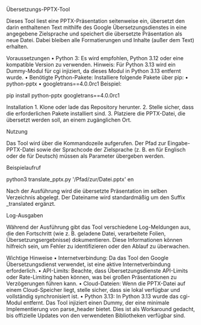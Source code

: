 Übersetzungs-PPTX-Tool

Dieses Tool liest eine PPTX-Präsentation seitenweise ein, übersetzt den darin enthaltenen Text mithilfe des Google Übersetzungsdienstes in eine angegebene Zielsprache und speichert die übersetzte Präsentation als neue Datei. Dabei bleiben alle Formatierungen und Inhalte (außer dem Text) erhalten.

Voraussetzungen
	•	Python 3:
Es wird empfohlen, Python 3.12 oder eine kompatible Version zu verwenden.
Hinweis: Für Python 3.13 wird ein Dummy-Modul für cgi injiziert, da dieses Modul in Python 3.13 entfernt wurde.
	•	Benötigte Python-Pakete:
Installiere folgende Pakete über pip:
	•	python-pptx
	•	googletrans==4.0.0rc1
Beispiel:

pip install python-pptx googletrans==4.0.0rc1



Installation
	1.	Klone oder lade das Repository herunter.
	2.	Stelle sicher, dass die erforderlichen Pakete installiert sind.
	3.	Platziere die PPTX-Datei, die übersetzt werden soll, an einem zugänglichen Ort.

Nutzung

Das Tool wird über die Kommandozeile aufgerufen. Der Pfad zur Eingabe-PPTX-Datei sowie der Sprachcode der Zielsprache (z. B. en für Englisch oder de für Deutsch) müssen als Parameter übergeben werden.

Beispielaufruf

python3 translate_pptx.py '/Pfad/zur/Datei.pptx' en

Nach der Ausführung wird die übersetzte Präsentation im selben Verzeichnis abgelegt. Der Dateiname wird standardmäßig um den Suffix _translated ergänzt.

Log-Ausgaben

Während der Ausführung gibt das Tool verschiedene Log-Meldungen aus, die den Fortschritt (wie z. B. geladene Datei, verarbeitete Folien, Übersetzungsergebnisse) dokumentieren. Diese Informationen können hilfreich sein, um Fehler zu identifizieren oder den Ablauf zu überwachen.

Wichtige Hinweise
	•	Internetverbindung:
Da das Tool den Google Übersetzungsdienst verwendet, ist eine aktive Internetverbindung erforderlich.
	•	API-Limits:
Beachte, dass Übersetzungsdienste API-Limits oder Rate-Limiting haben können, was bei großen Präsentationen zu Verzögerungen führen kann.
	•	Cloud-Dateien:
Wenn die PPTX-Datei auf einem Cloud-Speicher liegt, stelle sicher, dass sie lokal verfügbar und vollständig synchronisiert ist.
	•	Python 3.13:
In Python 3.13 wurde das cgi-Modul entfernt. Das Tool injiziert einen Dummy, der eine minimale Implementierung von parse_header bietet. Dies ist als Workaround gedacht, bis offizielle Updates von den verwendeten Bibliotheken verfügbar sind.

